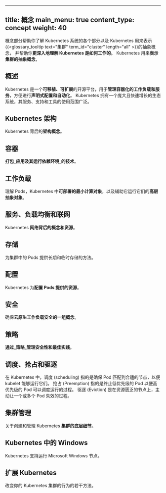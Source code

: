 
---
title: 概念
main_menu: true
content_type: concept
weight: 40
---

<!-- ---
title: Concepts
main_menu: true
content_type: concept
weight: 40
--- -->

<!-- overview -->

<!--
The Concepts section helps you learn about the parts of the Kubernetes system and the abstractions Kubernetes uses to represent your {{< glossary_tooltip text="cluster" term_id="cluster" length="all" >}}, and helps you obtain a deeper understanding of how Kubernetes works.
-->
概念部分帮助你了解 Kubernetes 系统的各个部分以及
Kubernetes 用来表示{{<glossary_tooltip text="集群" term_id="cluster" length="all" >}}的抽象概念，
并帮助你**更深入地理解 Kubernetes 是如何工作的**。
Kubernetes 用来**表示集群的抽象概念**，

## 概述
Kubernetes 是一个**可移植、可扩展**的开源平台，用于**管理容器化的工作负载和服务**，方便进行**声明式配置和自动化**。
Kubernetes 拥有一个庞大且快速增长的生态系统，其服务、支持和工具的使用范围广泛。

## Kubernetes 架构
Kubernetes 背后的**架构概念**。

## 容器
**打包_应用及其运行依赖环境_的技术**。

## 工作负载
理解 Pods，Kubernetes 中**可部署的最小计算对象**，以及辅助它运行它们的**高层抽象对象**。

## 服务、负载均衡和联网
Kubernetes **网络背后的概念和资源**。

## 存储
为集群中的 Pods 提供长期和临时存储的方法。

## 配置
Kubernetes 为**配置 Pods 提供的资源**。

## 安全
确保**云原生工作负载安全的一组概念**。

## 策略
**通过_策略_管理安全性和最佳实践**。

## 调度、抢占和驱逐
在 Kubernetes 中，调度 (scheduling) 指的是确保 Pod 匹配到合适的节点，以便 kubelet 能够运行它们。
抢占 (Preemption) 指的是终止低优先级的 Pod 以便高优先级的 Pod 可以调度运行的过程。
驱逐 (Eviction) 是在资源匮乏的节点上，主动让一个或多个 Pod 失效的过程。

## 集群管理
关于创建和管理 Kubernetes **集群的底层细节**。

## Kubernetes 中的 Windows
Kubernetes 支持运行 Microsoft Windows 节点。

## 扩展 Kubernetes
改变你的 Kubernetes 集群的行为的若干方法。

<!-- body -->
